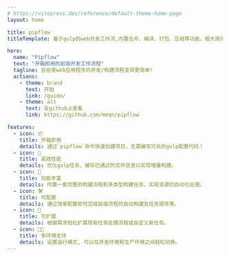 ```yaml
---
# https://vitepress.dev/reference/default-theme-home-page
layout: home

title: pipflow
titleTemplate: 基于gulp的web开发工作流,内置合并、编译、打包、压缩等功能，极大简化前端开发流程

hero:
  name: "Pipflow"
  text: "开箱即用的前端开发工作流程"
  tagline: 旨在使web应用程序的开发/构建流程变得更简单!
  actions:
    - theme: brand
      text: 开始
      link: /guide/
    - theme: alt
      text: 在github上查看
      link: https://github.com/meqn/pipflow

features:
  - icon: 📦
    title: 开箱即用
    details: 通过`pipflow`命令快速创建项目，无需编写冗长的gulp配置代码！
  - icon: 🚀
    title: 高效性能
    details: 优化gulp任务，缓存已通过的文件信息以实现增量构建。
  - icon: 🎨
    title: 功能丰富
    details: 内置一套完整的构建流程和多类型构建任务，实现资源的自动化处理。
  - icon: 🛠
    title: 可配置
    details: 通过简单配置即可完成前端流程的自动构建及任务顺序等。
  - icon: 🔗
    title: 可扩展
    details: 根据需求轻松扩展现有任务处理流程或自定义新任务。
  - icon: 🏳️‍🌈
    title: 多环境支持
    details: 设置运行模式, 可以在开发环境和生产环境之间轻松切换。
---
```

